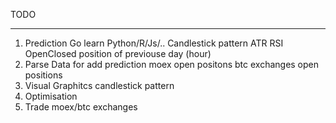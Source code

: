 TODO
____


1. Prediction
    Go learn
    Python/R/Js/.. Candlestick pattern
    ATR
    RSI
    OpenClosed position of previouse day (hour)
2. Parse Data for add prediction
    moex open positons
    btc exchanges open positions
3. Visual Graphitcs
    candlestick
    pattern
4. Optimisation
5. Trade
    moex/btc exchanges